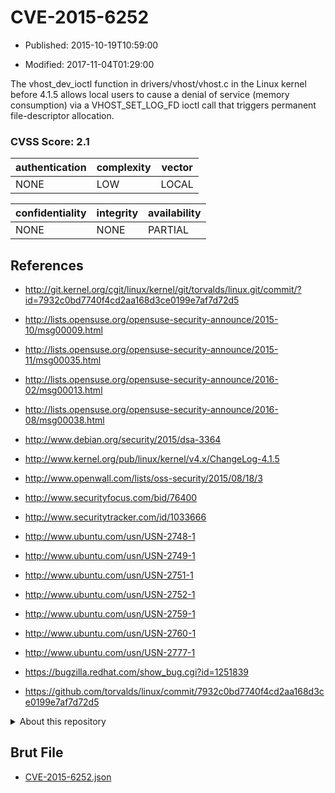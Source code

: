 # CVE-2015-6252

- Published: 2015-10-19T10:59:00

- Modified: 2017-11-04T01:29:00

The vhost_dev_ioctl function in drivers/vhost/vhost.c in the Linux kernel before 4.1.5 allows local users to cause a denial of service (memory consumption) via a VHOST_SET_LOG_FD ioctl call that triggers permanent file-descriptor allocation.

### CVSS Score: **2.1**

| authentication | complexity | vector |
| --- | --- | --- |
| NONE | LOW | LOCAL |

| confidentiality | integrity | availability |
| --- | --- | --- |
| NONE | NONE | PARTIAL |

## References

* http://git.kernel.org/cgit/linux/kernel/git/torvalds/linux.git/commit/?id=7932c0bd7740f4cd2aa168d3ce0199e7af7d72d5

* http://lists.opensuse.org/opensuse-security-announce/2015-10/msg00009.html

* http://lists.opensuse.org/opensuse-security-announce/2015-11/msg00035.html

* http://lists.opensuse.org/opensuse-security-announce/2016-02/msg00013.html

* http://lists.opensuse.org/opensuse-security-announce/2016-08/msg00038.html

* http://www.debian.org/security/2015/dsa-3364

* http://www.kernel.org/pub/linux/kernel/v4.x/ChangeLog-4.1.5

* http://www.openwall.com/lists/oss-security/2015/08/18/3

* http://www.securityfocus.com/bid/76400

* http://www.securitytracker.com/id/1033666

* http://www.ubuntu.com/usn/USN-2748-1

* http://www.ubuntu.com/usn/USN-2749-1

* http://www.ubuntu.com/usn/USN-2751-1

* http://www.ubuntu.com/usn/USN-2752-1

* http://www.ubuntu.com/usn/USN-2759-1

* http://www.ubuntu.com/usn/USN-2760-1

* http://www.ubuntu.com/usn/USN-2777-1

* https://bugzilla.redhat.com/show_bug.cgi?id=1251839

* https://github.com/torvalds/linux/commit/7932c0bd7740f4cd2aa168d3ce0199e7af7d72d5

<details>
<summary>About this repository</summary> 

  This repository is part of the project [Live Hack CVE](https://github.com/Live-Hack-CVE). Main website can be found [www.live-hack.org](https://www.live-hack.org) 
  
  Made by [Sn0wAlice](https://github.com/Sn0wAlice) for the people that care about security and need to have a feed of the latest CVEs. Hope you enjoy it, don't forget to star the repo and follow me on [Twitter](https://twitter.com/Sn0wAlice) and [Github](https://github.com/Sn0wAlice). And that is my [personnal website](https://www.alice-snow.me/)

  - [Home Page](https://github.com/Live-Hack-CVE)
  - [Framework](https://github.com/Live-Hack-CVE/cve-framework)
  - [CVE database](https://github.com/Live-Hack-CVE/full_database)
  - [Changelog](https://github.com/Live-Hack-CVE/Changelog)
</details>

## Brut File

* [CVE-2015-6252.json](https://raw.githubusercontent.com/Live-Hack-CVE/full_database/main/cves/2015/CVE-2015-6252.json)

